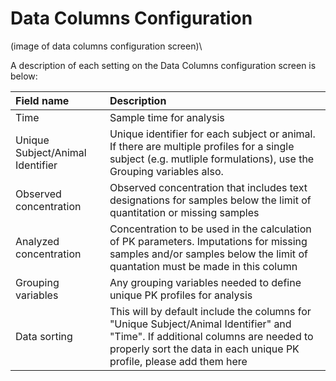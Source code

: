 # Data Columns Configuration
(image of data columns configuration screen)\

A description of each setting on the Data Columns configuration screen is below:

|Field name|Description|
|:---|:---|
|Time|Sample time for analysis|
|Unique Subject/Animal Identifier|Unique identifier for each subject or animal. If there are multiple profiles for a single subject (e.g. mutliple formulations), use the Grouping variables also.|
|Observed concentration|Observed concentration that includes text designations for samples below the limit of quantitation or missing samples|
|Analyzed concentration|Concentration to be used in the calculation of PK parameters. Imputations for missing samples and/or samples below the limit of quantation must be made in this column|
|Grouping variables|Any grouping variables needed to define unique PK profiles for analysis|
Data sorting|This will by default include the columns for "Unique Subject/Animal Identifier" and "Time". If additional columns are needed to properly sort the data in each unique PK profile, please add them here|
